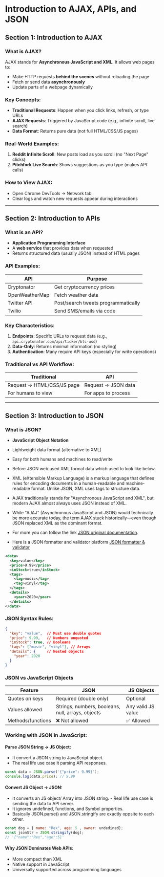 # Introduction to AJAX, APIs, and JSON

## Section 1: Introduction to AJAX

### What is AJAX?
AJAX stands for **Asynchronous JavaScript and XML**. It allows web pages to:
- Make HTTP requests **behind the scenes** without reloading the page
- Fetch or send data **asynchronously**
- Update parts of a webpage dynamically

### Key Concepts:
- **Traditional Requests**: Happen when you click links, refresh, or type URLs
- **AJAX Requests**: Triggered by JavaScript code (e.g., infinite scroll, live search)
- **Data Format**: Returns pure data (not full HTML/CSS/JS pages)

### Real-World Examples:
1. **Reddit Infinite Scroll**: New posts load as you scroll (no "Next Page" clicks)
2. **Pitchfork Live Search**: Shows suggestions as you type (makes API calls)

### How to View AJAX:
- Open Chrome DevTools → Network tab
- Clear logs and watch new requests appear during interactions

---

## Section 2: Introduction to APIs

### What is an API?
- **Application Programming Interface**
- A **web service** that provides data when requested
- Returns structured data (usually JSON) instead of HTML pages

### API Examples:
| API | Purpose |
|------|---------|
| Cryptonator | Get cryptocurrency prices |
| OpenWeatherMap | Fetch weather data |
| Twitter API | Post/search tweets programmatically |
| Twilio | Send SMS/emails via code |

### Key Characteristics:
1. **Endpoints**: Specific URLs to request data (e.g., `api.cryptonator.com/api/ticker/btc-usd`)
2. **Data-Only**: Returns minimal information (no styling)
3. **Authentication**: Many require API keys (especially for write operations)

### Traditional vs API Workflow:
| Traditional | API |
|------------|-----|
| Request → HTML/CSS/JS page | Request → JSON data |
| For humans to view | For apps to process |

---

## Section 3: Introduction to JSON

### What is JSON?
- **JavaScript Object Notation**
- Lightweight data format (alternative to XML)
- Easy for both humans and machines to read/write
- Before JSON web used XML format data which used to look like below. 

- XML (eXtensible Markup Language) is a markup language that defines rules for encoding documents in a human-readable and machine-readable format. Unlike JSON, XML uses tags to structure data. 

- AJAX traditionally stands for "Asynchronous JavaScript and XML", but modern AJAX almost always uses JSON instead of XML.

- While "AJAJ" (Asynchronous JavaScript and JSON) would technically be more accurate today, the term AJAX stuck historically—even though JSON replaced XML as the dominant format.
- For more you can follow the link [JSON original documentation](https://www.json.org/json-en.html "Optional Title"). 
- Here is a JSON formatter and validator platform [JSON formatter & validator](https://jsonformatter.curiousconcept.com/# "Optional Title")

```XML
<data>
  <key>value</key>
  <price>9.99</price>
  <inStock>true</inStock>
  <tags>
    <tag>music</tag>
    <tag>vinyl</tag>
  </tags>
  <details>
    <year>2020</year>
  </details>
</data>
```

### JSON Syntax Rules:
```json
{
  "key": "value",  // Must use double quotes
  "price": 9.99,   // Numbers unquoted
  "inStock": true, // Booleans
  "tags": ["music", "vinyl"], // Arrays
  "details": {     // Nested objects
    "year": 2020
  }
}
```
### JSON vs JavaScript Objects
| Feature          | JSON                                  | JS Objects                     |
|------------------|---------------------------------------|--------------------------------|
| Quotes on keys   | Required (double only)                | Optional                       |
| Values allowed   | Strings, numbers, booleans, null, arrays, objects | Any valid JS value       |
| Methods/functions| ❌ Not allowed                        | ✅ Allowed                     |

### Working with JSON in JavaScript:

#### Parse JSON String → JS Object:
- It convert a JSON string to JavaScript object. 
- The real life use case it parsing API responses. 
```JavaScript
const data = JSON.parse('{"price": 9.99}');
console.log(data.price); // 9.99
```
#### Convert JS Object → JSON:
- It converts an JS object/ Array into JSON string. - Real life use case is sending the data to API server. 
- It ignores undefined, functions, and Symbol properties.
- Basically JSON.parse() and JSON.stringify are exactly oppsite to each other. 
```JavaScript
const dog = { name: "Rex", age: 5 , owner: undedined};
const jsonStr = JSON.stringify(dog);
// '{"name":"Rex","age":5}'
```
#### Why JSON Dominates Web APIs:
- More compact than XML
- Native support in JavaScript
- Universally supported across programming languages


